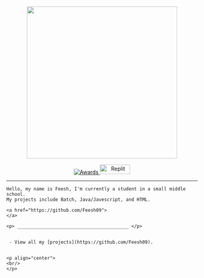 <h3 align="center">
<img src="http://www.cutecatgifs.com/wp-content/uploads/2013/12/Kitten-climbs-bunk-bed-ladder.gif" width="396" height="400">
</h3> 

<p align="center">
  <a href="https://github.com/Yoxmo"> <img src="https://gpvc.arturio.dev/yoxmo" alt="Awards"> </a>
  <a href="https://replit.com/@Yoxmo"><img style="width: 80px; height: 25px;" src="https://blog.replit.com/images/new_logo/logotype.png" alt="Replit"></a> 
</p>

--- 

```
Hello, my name is Feesh, I'm currently a student in a small middle school. 
My projects include Batch, Java/Javescript, and HTML.

<a href="https://github.com/Feesh09">
</a>

<p> _________________________________________ </p>


 - View all my [projects](https://github.com/Feesh09).


<p align="center">
<br/>
</p>




